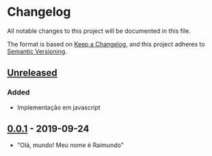 # Changelog
All notable changes to this project will be documented in this file.

The format is based on [Keep a Changelog](https://keepachangelog.com/en/1.0.0/),
and this project adheres to [Semantic Versioning](https://semver.org/spec/v2.0.0.html).

## [Unreleased]
### Added
- Implementação em javascript

## [0.0.1] - 2019-09-24
- "Olá, mundo! Meu nome é Raimundo"

[Unreleased]: https://github.com/friendly-tnsvue/friendly-tnsvue-cli/compare/v0.0.1...HEAD

[0.0.1]: https://github.com/friendly-tnsvue/friendly-tnsvue-cli/releases/tag/v0.0.1
